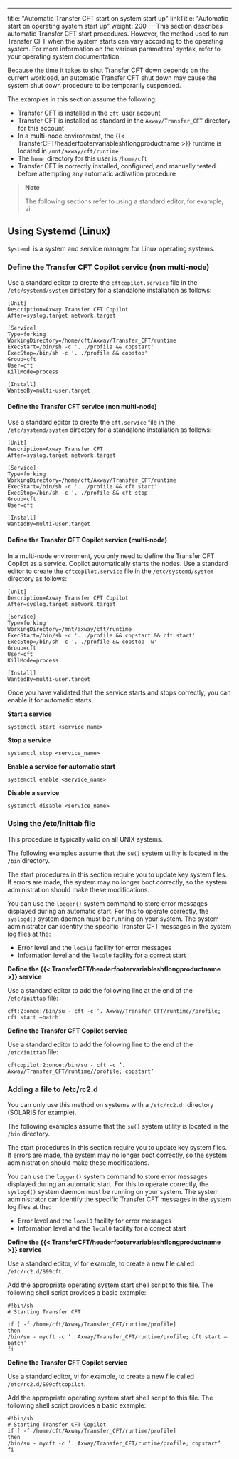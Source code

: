 ---
title: "Automatic Transfer CFT start on system start up"
linkTitle: "Automatic start on operating system start up"
weight: 200
---This section describes automatic Transfer CFT start procedures.
However, the method used to run Transfer CFT when the system starts can vary
according to the operating system. For more information on the various parameters' syntax, refer to your operating system documentation.

Because the time it takes to shut Transfer CFT down depends on the current
workload, an automatic Transfer CFT shut down may cause the system shut down
procedure to be temporarily suspended.

The examples in this section assume the following:

* Transfer CFT is
    installed in the `cft `user account
* Transfer CFT is
    installed as standard in the `Axway/Transfer_CFT` directory for this account
* In a multi-node environment, the {{< TransferCFT/headerfootervariableshflongproductname >}} runtime is located in `/mnt/axway/cft/runtime`
* The `home `directory
    for this user is `/home/cft`
* Transfer CFT is
    correctly installed, configured, and manually tested before attempting any automatic
    activation procedure

> **Note**
>
> The following sections refer to using a standard editor, for example, vi.

## Using Systemd (Linux)

`Systemd `is a system and service manager for Linux operating systems.

### Define the Transfer CFT Copilot service (non multi-node)

Use a standard editor to create the `cftcopilot.service` file in the `/etc/systemd/system` directory for a standalone installation as follows:

```
[Unit]
Description=Axway Transfer CFT Copilot
After=syslog.target network.target
 
[Service]
Type=forking
WorkingDirectory=/home/cft/Axway/Transfer_CFT/runtime
ExecStart=/bin/sh -c '. ./profile && copstart'
ExecStop=/bin/sh -c '. ./profile && copstop'
Group=cft
User=cft
KillMode=process
 
[Install]
WantedBy=multi-user.target
```

#### Define the Transfer CFT service (non multi-node)

Use a standard editor to create the `cft.service` file in the `/etc/systemd/system` directory for a standalone installation as follows:

```
[Unit]
Description=Axway Transfer CFT
After=syslog.target network.target
 
[Service]
Type=forking
WorkingDirectory=/home/cft/Axway/Transfer_CFT/runtime
ExecStart=/bin/sh -c '. ./profile && cft start'
ExecStop=/bin/sh -c '. ./profile && cft stop'
Group=cft
User=cft
 
[Install]
WantedBy=multi-user.target
```

#### Define the Transfer CFT Copilot service (multi-node)

In a multi-node environment, you only need to define the Transfer CFT Copilot as a service. Copilot automatically starts the nodes. Use a standard editor to create the `cftcopilot.service` file in the `/etc/systemd/system` directory as follows:

```
[Unit]
Description=Axway Transfer CFT Copilot
After=syslog.target network.target
 
[Service]
Type=forking
WorkingDirectory=/mnt/axway/cft/runtime
ExecStart=/bin/sh -c '. ./profile && copstart && cft start'
ExecStop=/bin/sh -c '. ./profile && copstop -w'
Group=cft
User=cft
KillMode=process
 
[Install]
WantedBy=multi-user.target
```

Once you have validated that the service starts and stops correctly, you can enable it for automatic starts.

****Start a service****

```
systemctl start <service_name>
```

****Stop a service****

```
systemctl stop <service_name>
```

****Enable a service for automatic start****

```
systemctl enable <service_name>
```

****Disable a service****

```
systemctl disable <service_name>
```

### Using the /etc/inittab file

This procedure is typically valid on all UNIX systems.

The following examples assume that the `su()`
system utility is located in the `/bin` directory.

The start procedures in this section require you to update key system files. If errors
are made, the system may no longer boot correctly, so the system administration should make these modifications.

You can use the `logger()` system command to store error messages
displayed during an automatic start. For this to operate correctly,
the `syslogd()` system daemon must be running on your system. The
system administrator can identify the
specific Transfer CFT messages in the system log files at the:

* Error level and the
    `local0` facility for error messages
* Information level
    and the `local0` facility for a correct start

****Define the {{< TransferCFT/headerfootervariableshflongproductname  >}} service****

Use a standard editor to add the following line
at the end of the `/etc/inittab` file:

```
cft:2:once:/bin/su - cft -c ’. Axway/Transfer_CFT/runtime//profile; cft start –batch’
```

****Define the Transfer CFT Copilot service****

Use a standard editor to add the following line to the end of the `/etc/inittab` file:

```
cftcopilot:2:once:/bin/su - cft -c ’. Axway/Transfer_CFT/runtime//profile; copstart’
```

### Adding a file to /etc/rc2.d

You can only use this method on systems with a `/etc/rc2.d `
directory (SOLARIS for example).

The following examples assume that the `su()`
system utility is located in the `/bin` directory.

The start procedures in this section require you to update key system files. If errors
are made, the system may no longer boot correctly, so the system administration should make these modifications.

You can use the `logger()` system command to store error messages
displayed during an automatic start. For this to operate correctly,
the `syslogd()` system daemon must be running on your system. The
system administrator can identify the
specific Transfer CFT messages in the system log files at the:

* Error level and the
    `local0` facility for error messages
* Information level
    and the `local0` facility for a correct start

****Define the {{< TransferCFT/headerfootervariableshflongproductname  >}} service****

Use a standard editor, *vi* for example, to create a new file called
`/etc/rc2.d/S99cft`.  

Add the appropriate operating system start shell script to this
file. The following shell script provides a basic example:

```
#!bin/sh
# Starting Transfer CFT
 
if [ -f /home/cft/Axway/Transfer_CFT/runtime/profile]
then
/bin/su - mycft -c ’. Axway/Transfer_CFT/runtime/profile; cft start –batch’
fi
```

****Define the Transfer CFT Copilot service****

Use a standard editor, vi for example, to create a new file called `/etc/rc2.d/S99cftcopilot`.

Add the appropriate operating system start shell script to this file. The following shell script provides a basic example:

```
#!bin/sh
# Starting Transfer CFT Copilot
if [ -f /home/cft/Axway/Transfer_CFT/runtime/profile]
then
/bin/su - mycft -c ’. Axway/Transfer_CFT/runtime/profile; copstart’
fi
```
